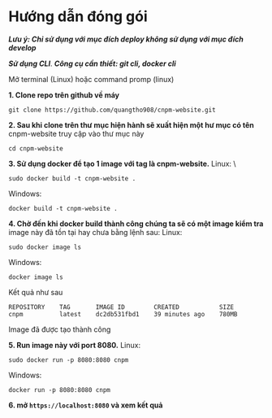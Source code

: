 # Hướng dẫn đóng gói
***Lưu ý: Chỉ sử dụng với mục đích deploy không sử dụng với mục đích develop***

***Sử dụng CLI***.
***Công cụ cần thiết: git cli, docker cli***

Mở terminal (Linux) hoặc command promp (linux)

**1. Clone repo trên github về máy**
```
git clone https://github.com/quangtho908/cnpm-website.git
```

**2. Sau khi clone trên thư mục hiện hành sẽ xuất hiện một hư mục có tên**
cnpm-website truy cập vào thư mục này
```
cd cnpm-website
```

**3. Sử dụng docker để tạo 1 image với tag là cnpm-website.**
Linux: \
```
sudo docker build -t cnpm-website .
```
Windows: 
```
docker build -t cnpm-website .
```

**4. Chờ đến khi docker build thành công chúng ta sẽ có một image kiểm tra**
image này đã tồn tại hay chưa bằng lệnh sau:
Linux: 
```
sudo docker image ls
```
Windows:
```
docker image ls
```
Kết quả như sau
```
REPOSITORY    TAG       IMAGE ID        CREATED           SIZE
cnpm          latest    dc2db531fbd1    39 minutes ago    780MB
```
Image đã được tạo thành công

**5. Run image này với port 8080.**
Linux: 
```
sudo docker run -p 8080:8080 cnpm
```
Windows: 
```
docker run -p 8080:8080 cnpm
```

**6. mở `https://localhost:8080` và xem kết quả**
